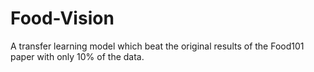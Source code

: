 # Food-Vision
A transfer learning model which beat the original results of the Food101 paper with only 10% of the data.
